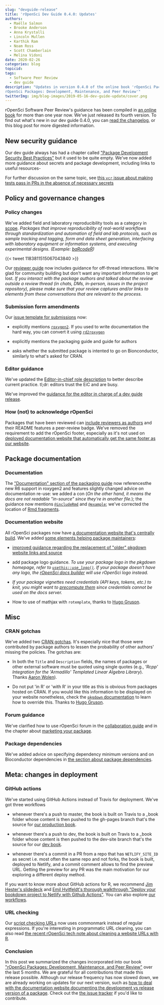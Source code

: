 ```yaml
---
slug: "devguide-release"
title: 'rOpenSci Dev Guide 0.4.0: Updates'
authors:
  - Maëlle Salmon
  - Brooke Anderson
  - Anna Krystalli
  - Lincoln Mullen
  - Karthik Ram
  - Noam Ross
  - Scott Chamberlain
  - Melina Vidoni
date: 2020-02-26
categories: blog
topicid:
tags:
  - Software Peer Review
  - dev guide
description: "Updates in version 0.4.0 of the online book 'rOpenSci Packages: Development, Maintenance, and Peer Review
rOpenSci Packages: Development, Maintenance, and Peer Review'"
twitterImg: img/blog-images/2019-05-16-dev-guide-update/cover.png
---
```


rOpenSci Software Peer Review's guidance has been compiled in [an online book](https://devguide.ropensci.org/) for more than one year now. We've just released its fourth version. 
To find out what's new in our dev guide 0.4.0, you can [read the changelog](https://devguide.ropensci.org/booknews.html), 
or this blog post for more digested information.

## New security guidance

Our dev guide always has had a chapter called ["Package Development Security Best Practices"](https://devguide.ropensci.org/package-development-security-best-practices.html) but it used to be quite empty. 
We've now added more guidance about secrets and package development, including links to useful resources-
 
For further discussion on the same topic, see [this `vcr` issue about making tests pass in PRs in the absence of necessary secrets](https://github.com/ropensci/vcr/issues/137) 

## Policy and governance changes

### Policy changes

We've added field and laboratory reproducibility tools as a category in [scope](https://devguide.ropensci.org/policies.html#aims-and-scope). 
_Packages that improve reproducibility of real-world workflows through standardization and automation of field and lab protocols, such as sample tracking and tagging, form and data sheet generation, interfacing with laboratory equipment or information systems, and executing experimental designs. (Example: [baRcodeR](https://docs.ropensci.org/baRcodeR/))_

{{< tweet 1183811515067043840 >}}

Our [reviewer guide](https://devguide.ropensci.org/reviewerguide.html) now includes guidance for off-thread interactions. We're glad for community building but don't want any important information to get lost.
_If you interact with the package authors and talked about the review outside a review thread (in chats, DMs, in-person, issues in the project repository), please make sure that your review captures and/or links to elements from these conversations that are relevant to the process._

### Submission form amendments

Our [issue template for submissions](https://github.com/ropensci/software-review/blob/master/.github/ISSUE_TEMPLATE/A-submit-software-for-review.md) now:

* explicitly mentions [`roxygen2`](https://roxygen2.r-lib.org/). If you used to write documentation the hard way, you can convert it using [`rd2roxygen`]( https://yihui.org/rd2roxygen/)

* explicitly mentions the packaging guide and guide for authors

* asks whether the submitted package is intented to go on Bionconductor, similarly to what's asked for CRAN.

### Editor guidance

We've updated the [Editor-in-chief role description](https://devguide.ropensci.org/editorguide.html#eicchecklist) to better describe current practice. tl;dr: editors trust the EiC and are busy.
 
We've improved the [guidance for the editor in charge of a dev guide release](https://devguide.ropensci.org/editorguide.html#bookrelease).
 
### How (not) to acknowledge rOpenSci

Packages that have been reviewed can [include reviewers as authors](/blog/2018/03/16/thanking-reviewers-in-metadata/) and their README features a peer-review badge. 
We've removed the requirement to add the rOpenSci footer, especially as it's not used on [deployed documentation website that automatically get the same footer as our website](/technotes/2019/06/07/ropensci-docs/).

## Package documentation

### Documentation 

The ["Documentation" section of the packaging guide](https://devguide.ropensci.org/building.html#documentation) now referencesthe new R6 support in roxygen2 and features slightly changed advice on documentation re-use: we added a con (_On the other hand, it means the docs are not readable "in-source" since they're in another file._); the guidance now mentions [`@includeRmd`](https://roxygen2.r-lib.org/articles/rd.html#including-external--rmd-md-files) and [`@example`](https://blog.r-hub.io/2020/01/27/examples/#how-to-write-examples); we've corrected the location of [Rmd fragments](https://www.garrickadenbuie.com/blog/dry-vignette-and-readme/).

### Documentation website

All rOpenSci packages now have [a documentation website that's centrally build](/technotes/2019/06/07/ropensci-docs/).
We've added [some elements helping package maintainers](https://devdevguide.netlify.com/building.html#website):

* [improved guidance regarding the replacement of "older" pkgdown website links and source](https://devguide.ropensci.org/approvaltemplate.html)

* add package logo guidance. _To use your package logo in the pkgdown homepage, refer to [`usethis::use_logo()`](https://usethis.r-lib.org/reference/use_logo.html). If your package doesn't have any logo, the [rOpenSci docs builder](#docsropensci) will use rOpenSci logo instead._

* *If your package vignettes need credentials (API keys, tokens, etc.) to knit, you might want to [precompute them](https://ropensci.org/technotes/2019/12/08/precompute-vignettes/) since credentials cannot be used on the docs server.*

* How to use of mathjax with `rotemplate`, thanks to [Hugo Gruson](https://github.com/Bisaloo).

## Misc

### CRAN gotchas

We've added two [CRAN gotchas](https://devguide.ropensci.org/building.html#crangotchas). It's especially nice that those were contributed by package authors to lessen the probability of other authors' missing the policies. The gotchas are:

* In both the `Title` and `Description` fields, the names of packages or other external software must be quoted using single quotes (e.g., *'Rcpp' Integration for the 'Armadillo' Templated Linear Algebra Library*).  Thanks [Aaron Wolen](https://github.com/aaronwolen)).

* Do not put 'in R' or 'with R' in your title as this is obvious from packages hosted on CRAN. If you would like this information to be displayed on your website nonetheless, check the [`pkgdown` documentation](https://pkgdown.r-lib.org/reference/build_home.html#yaml-config-home) to learn how to override this. Thanks to [Hugo Gruson](https://github.com/Bisaloo).

### Forum guidance

We've clarified how to use rOpenSci forum in the [collaboration guide](https://devguide.ropensci.org/collaboration.html) and in the chapter about [marketing your package](https://devguide.ropensci.org/marketing.html).

### Package dependencies

We've added advice on specifying dependency minimum versions and on Bioconductor dependencies in [the section about package dependencies](https://devguide.ropensci.org/building.html#package-dependencies).

## Meta: changes in deployment

### GitHub actions

We've started using GitHub Actions instead of Travis for deployment. We've got three workflows

* whenever there's a push to master, the book is built on Travis to a _book folder whose content is then pushed to the gh-pages branch that's the source for [our production book](https://devguide.ropensci.org).

* whenever there's a push to dev, the book is built on Travis to a _book folder whose content is then pushed to the dev-site branch that's the source for our [dev book](https://devguide.netlify.com).

* whenever there's a commit in a PR from a repo that has `NETLIFY_SITE_ID` as secret i.e. most often the same repo and not forks, the book is built, deployed to Netlify, and a commit comment allows to find the preview URL. Getting the preview for any PR was the main motivation for our exploring a different deploy method. 

If you want to know more about GitHub actions for R, we recommend [Jim Hester's slidedeck](https://speakerdeck.com/jimhester/github-actions-for-r) and [Emil Hvitfeldt's thorough walkthrough "Deploy your bookdown project to Netlify with Github Actions"](https://www.hvitfeldt.me/blog/bookdown-netlify-github-actions/). You can also explore [our workflows](https://github.com/ropensci/dev_guide/tree/dev/.github/workflows).
 
### URL checking

Our [script checking URLs](https://github.com/ropensci/dev_guide/blob/master/inst/book_grooming.R) now uses commonmark instead of regular expressions. If you're interesting in programmatic URL cleaning, you can also read [the recent rOpenSci tech note about cleaning a website URLs with R](https://ropensci.org/technotes/2019/12/19/urls-tidying/).

### Conclusion

In this post we summarized the changes incorporated into our book ["rOpenSci Packages: Development, Maintenance, and Peer Review"](https://devguide.ropensci.org/) over the last 5 months. We are grateful for all contributions that made this release possible. 
Although our release frequency has now slowed down, we are already working on updates for our next version, such as [how to deal with the documentation website documenting the development vs release version of a package](https://github.com/ropensci/dev_guide/issues/200). 
Check out the [the issue tracker](https://github.com/ropensci/dev_guide/issues/) if you'd like to contribute.
